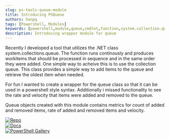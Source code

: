 ```yaml
---
slug: ps-tools-queue-module
title: Introducing PSQueue
authors: hanpq
tags: [Powershell, Modules]
keywords: [powershell,module,queue,cmdlet,function,system.collection.queue]
description: Introducing wrapper module for queue
---
```


<div class="fb-share-button"
data-href="https://getps.dev/blog/ps-tools-queue-module"
data-layout="button"
data-size="small">
</div>

Recently I developed a tool that utilizes the .NET class system.collections.queue. The function runs continously and produces workitems that should be processed in sequence and in the same order they were added. One simple way to acheive this is to use the collection queue. This class provides a simple way to add items to the queue and retrieve the oldest item when needed.

For fun I wanted to create a wrapper for the queue class so that it can be used in a powershell style syntax. Additionally i missed functionality to see the rate and velocity that items were added and removed to the queue.

Queue objects created with this module contains metrics for count of added and removed items, rate of added and removed items and velocity.

[![Repo](https://img.shields.io/badge/Repo-pstools.queue-success?logo=github)](https://github.com/hanpq/pstools.queue) <br/>
[![Docs](https://img.shields.io/badge/Docs-pstools.queue-success?logo=read-the-docs)](https://getps.dev/modules/pstools.queue/quickstart) <br/>
[![PowerShell Gallery](https://img.shields.io/powershellgallery/v/pstools.queue?label=PSGallery&logo=powershell)](https://www.powershellgallery.com/packages/pstools.queue)

<Comments />
